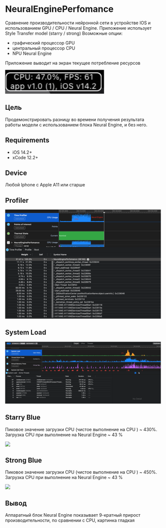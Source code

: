 # NeuralEnginePerfomance

Сравнение производительности нейронной сети в устройстве IOS и использованием GPU / CPU / Neural Engine.
Приложение использует Style Transfer model (starry / strong)
Возможные опции:
  - графический процессор GPU
  - центральный процессор CPU
  - NPU Neural Engine
 
Приложение выводит на экран текущее потребление ресурсов 

![](resources/cpu_example.jpg)


## Цель
Продемонстрировать разницу во времени получения результата работы модели с использованием блока Neural Engine, и без него.

## Requirements
- iOS 14.2+
- xCode 12.2+

## Device
Любой Iphone c Apple A11 или старше 

## Profiler 

![](resources/profiler.png)

## System Load
![](resources/systemload.png)


## Starry Blue 

Пиковое значение загрузки CPU (чистое выполнение на CPU ) ~ 430%.
Загрузка CPU при выполнение на Neural Engine ~ 43 %

![](resources/starryBlue.gif)


## Strong Blue 

Пиковое значение загрузки CPU (чистое выполнение на CPU ) ~ 450%.  
Загрузка CPU при выполнение на Neural Engine ~ 43 %


![](resources/strong.gif)



## Вывод
Аппаратный блок Neural Engine показывает 9-кратный прирост производительности, по сравнении с CPU, картинка гладкая
